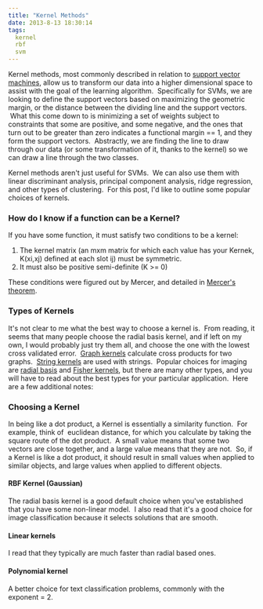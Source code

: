 ```yaml
---
title: "Kernel Methods"
date: 2013-8-13 18:30:14
tags:
  kernel
  rbf
  svm
---
```



Kernel methods, most commonly described in relation to [support vector machines](http://www.vbmis.com/learn/?p=312 "Support Vector Machines (SVMs)"), allow us to transform our data into a higher dimensional space to assist with the goal of the learning algorithm.  Specifically for SVMs, we are looking to define the support vectors based on maximizing the geometric margin, or the distance between the dividing line and the support vectors.  What this come down to is minimizing a set of weights subject to constraints that some are positive, and some negative, and the ones that turn out to be greater than zero indicates a functional margin == 1, and they form the support vectors.  Abstractly, we are finding the line to draw through our data (or some transformation of it, thanks to the kernel) so we can draw a line through the two classes.

Kernel methods aren't just useful for SVMs.  We can also use them with linear discriminant analysis, principal component analysis, ridge regression, and other types of clustering.  For this post, I'd like to outline some popular choices of kernels.

### How do I know if a function can be a Kernel?

If you have some function, it must satisfy two conditions to be a kernel:

1. The kernel matrix (an mxm matrix for which each value has your Kernek, K(xi,xj) defined at each slot ij) must be symmetric.
2. It must also be positive semi-definite (K >= 0)

These conditions were figured out by Mercer, and detailed in [Mercer's theorem](http://en.wikipedia.org/wiki/Mercer's_theorem).

### Types of Kernels

It's not clear to me what the best way to choose a kernel is.  From reading, it seems that many people choose the radial basis kernel, and if left on my own, I would probably just try them all, and choose the one with the lowest cross validated error.  [Graph kernels](http://en.wikipedia.org/wiki/Graph_kernel) calculate cross products for two graphs.  [String kernels](http://en.wikipedia.org/wiki/String_kernel) are used with strings.  Popular choices for imaging are [radial basis](http://en.wikipedia.org/wiki/Radial_basis_function_kernel) and [Fisher kernels](http://en.wikipedia.org/wiki/Fisher_kernel), but there are many other types, and you will have to read about the best types for your particular application.  Here are a few additional notes:

### Choosing a Kernel

In being like a dot product, a Kernel is essentially a similarity function.  For example, think of  euclidean distance, for which you calculate by taking the square route of the dot product.  A small value means that some two vectors are close together, and a large value means that they are not.  So, if a Kernel is like a dot product, it should result in small values when applied to similar objects, and large values when applied to different objects.

#### RBF Kernel (Gaussian)

The radial basis kernel is a good default choice when you've established that you have some non-linear model.  I also read that it's a good choice for image classification because it selects solutions that are smooth.

#### Linear kernels

I read that they typically are much faster than radial based ones.

#### Polynomial kernel

A better choice for text classification problems, commonly with the exponent = 2.

 


